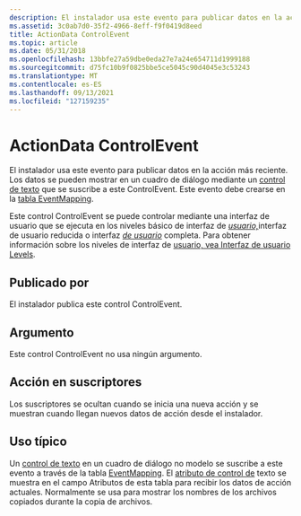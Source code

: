 ```yaml
---
description: El instalador usa este evento para publicar datos en la acción más reciente. Los datos se pueden mostrar en un cuadro de diálogo mediante un control de texto que se suscribe a este ControlEvent. Este evento debe crearse en la tabla EventMapping.
ms.assetid: 3c0ab7d0-35f2-4966-8eff-f9f0419d8eed
title: ActionData ControlEvent
ms.topic: article
ms.date: 05/31/2018
ms.openlocfilehash: 13bbfe27a59dbe0eda27e7a24e654711d1999188
ms.sourcegitcommit: d75fc10b9f0825bbe5ce5045c90d4045e3c53243
ms.translationtype: MT
ms.contentlocale: es-ES
ms.lasthandoff: 09/13/2021
ms.locfileid: "127159235"
---
```

# <a name="actiondata-controlevent"></a>ActionData ControlEvent

El instalador usa este evento para publicar datos en la acción más reciente. Los datos se pueden mostrar en un cuadro de diálogo mediante un [control de texto](text-control.md) que se suscribe a este ControlEvent. Este evento debe crearse en la [tabla EventMapping](eventmapping-table.md).

Este control ControlEvent se puede controlar mediante una [](r-gly.md)interfaz de usuario que se ejecuta en los niveles básico de interfaz de [*usuario,*](b-gly.md)interfaz de usuario reducida o interfaz [*de usuario*](f-gly.md) completa. Para obtener información sobre los niveles de interfaz de [usuario, vea Interfaz de usuario Levels](user-interface-levels.md).

## <a name="published-by"></a>Publicado por

El instalador publica este control ControlEvent.

## <a name="argument"></a>Argumento

Este control ControlEvent no usa ningún argumento.

## <a name="action-on-subscribers"></a>Acción en suscriptores

Los suscriptores se ocultan cuando se inicia una nueva acción y se muestran cuando llegan nuevos datos de acción desde el instalador.

## <a name="typical-use"></a>Uso típico

Un [control de texto](text-control.md) en un cuadro de diálogo no modelo se suscribe a este evento a través de la tabla [EventMapping](eventmapping-table.md). El [atributo de control de](text-control-attribute.md) texto se muestra en el campo Atributos de esta tabla para recibir los datos de acción actuales. Normalmente se usa para mostrar los nombres de los archivos copiados durante la copia de archivos.

 

 



